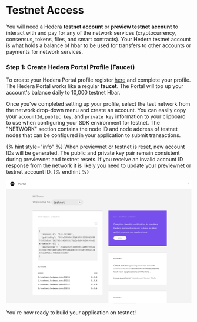 # Testnet Access

You will need a Hedera **testnet account** or **preview testnet** **account** to interact with and pay for any of the network services (cryptocurrency, consensus, tokens, files, and smart contracts). Your Hedera testnet account is what holds a balance of hbar to be used for transfers to other accounts or payments for network services.

### Step 1: Create Hedera Portal Profile (Faucet)

To create your Hedera Portal profile register [here](https://portal.hedera.com/register) and complete your profile. The Hedera Portal works like a regular **faucet**. The Portal will top up your account's balance daily to 10,000 testnet Hbar.

Once you've completed setting up your profile, select the test network from the network drop-down menu and create an account. You can easily copy your `accountId`, `public key`, and `private key` information to your clipboard to use when configuring your SDK environment for testnet. The "NETWORK" section contains the node ID and node address of testnet nodes that can be configured in your application to submit transactions.

{% hint style="info" %}
When previewnet or testnet is reset, new account IDs will be generated. The public and private key pair remain consistent during previewnet and testnet resets. If you receive an invalid account ID response from the network it is likely you need to update your previewnet or testnet account ID.
{% endhint %}

![](../.gitbook/assets/testnet.png)

You're now ready to build your application on testnet!

